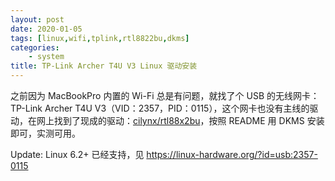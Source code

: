 ```yaml
---
layout: post
date: 2020-01-05
tags: [linux,wifi,tplink,rtl8822bu,dkms]
categories:
    - system
title: TP-Link Archer T4U V3 Linux 驱动安装
---
```


之前因为 MacBookPro 内置的 Wi-Fi 总是有问题，就找了个 USB 的无线网卡：TP-Link Archer T4U V3（VID：2357，PID：0115），这个网卡也没有主线的驱动，在网上找到了现成的驱动：[cilynx/rtl88x2bu](https://github.com/cilynx/rtl88x2bu)，按照 README 用 DKMS 安装即可，实测可用。

Update: Linux 6.2+ 已经支持，见 <https://linux-hardware.org/?id=usb:2357-0115>